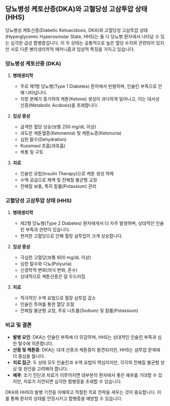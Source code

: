 ## 당뇨병성 케토산증(DKA)와 고혈당성 고삼투압 상태(HHS)

당뇨병성 케토산증(Diabetic Ketoacidosis, DKA)와 고혈당성 고삼투압 상태(Hyperglycemic Hyperosmolar State, HHS)는 둘 다 당뇨병 환자에서 나타날 수 있는 심각한 급성 합병증입니다. 이 두 상태는 공통적으로 높은 혈당 수치와 관련되어 있지만 서로 다른 병리생리학적 메커니즘과 임상적 특징을 가지고 있습니다.

### 당뇨병성 케토산증 (DKA)

1. **병태생리학**
   - 주로 제1형 당뇨병(Type 1 Diabetes) 환자에서 빈발하며, 인슐린 부족으로 인해 나타납니다.
   - 지방 분해가 증가하여 케톤(Ketone) 생성이 과다하게 일어나고, 이는 대사성 산증(Metabolic Acidosis)을 초래합니다.

2. **임상 증상**
   - 급격한 혈당 상승(보통 250 mg/dL 이상)
   - 과도한 케톤혈증(Ketonemia) 및 케톤뇨증(Ketonuria)
   - 심한 탈수(Dehydration)
   - Kussmaul 호흡(과호흡)
   - 복통 및 구토

3. **치료**
   - 인슐린 요법(Insulin Therapy)으로 케톤 생성 억제
   - 수액 공급으로 체액 및 전해질 불균형 교정
   - 전해질 보충, 특히 칼륨(Potassium) 관리

### 고혈당성 고삼투압 상태 (HHS)

1. **병태생리학**
   - 제2형 당뇨병(Type 2 Diabetes) 환자에게서 더 자주 발생하며, 상대적인 인슐린 부족과 관련이 있습니다.
   - 현저한 고혈당으로 인해 혈장 삼투압이 크게 상승합니다.

2. **임상 증상**
   - 극심한 고혈당(보통 600 mg/dL 이상)
   - 심한 탈수와 다뇨(Polyuria)
   - 신경학적 변화(의식 변화, 혼수)
   - 상대적으로 케톤산증은 덜 두드러짐

3. **치료**
   - 적극적인 수액 요법으로 혈장 삼투압 감소
   - 인슐린 투여를 통한 혈당 조절
   - 전해질 불균형 교정, 주로 나트륨(Sodium) 및 칼륨(Potassium)

### 비교 및 결론

- **발병 요인**: DKA는 인슐린 부족에 더 민감하며, HHS는 상대적인 인슐린 부족과 심한 탈수에 의존합니다.
- **산증 및 케톤증**: DKA는 대개 산증과 케톤증이 발견되지만, HHS는 삼투압 문제에 더 중심을 둡니다.
- **치료 접근**: 두 상태 모두 인슐린과 수액 요법이 핵심이지만, 각각의 전해질 불균형 양상 및 원인을 고려해야 합니다.
- **예후**: 조기 진단과 치료가 이루어지면 대부분의 환자에서 좋은 예후를 기대할 수 있지만, 치료가 지연되면 심각한 합병증을 초래할 수 있습니다.

DKA와 HHS의 발병 기전을 이해하고 적절한 치료 전략을 세우는 것이 중요합니다. 이를 통해 환자의 상태를 안정시키고 합병증을 예방할 수 있습니다.